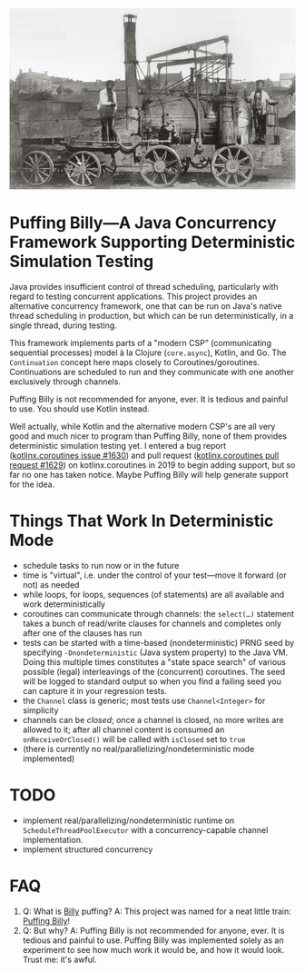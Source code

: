 ![Steam locomotive Puffing Billy shortly before it was handed over to the museum in 1862; public domain image from Wikipedia](documentation/images/puffing-billy.jpg)

# Puffing Billy&mdash;A Java Concurrency Framework Supporting Deterministic Simulation Testing

Java provides insufficient control of thread scheduling, particularly with regard to testing concurrent applications. This project provides an alternative concurrency framework, one that can be run on Java's native thread scheduling in production, but which can be run deterministically, in a single thread, during testing.

This framework implements parts of a "modern CSP" (communicating sequential processes) model à la Clojure (`core.async`), Kotlin, and Go. The `Continuation` concept here maps closely to Coroutines/goroutines. Continuations are scheduled to run and they communicate with one another exclusively through channels.

Puffing Billy is not recommended for anyone, ever. It is tedious and painful to use. You should use Kotlin instead.

Well actually, while Kotlin and the alternative modern CSP's are all very good and much nicer to program than Puffing Billy, none of them provides deterministic simulation testing yet. I entered a bug report ([kotlinx.coroutines issue #1630](https://github.com/Kotlin/kotlinx.coroutines/issues/1630)) and pull request ([kotlinx.coroutines pull request #1629](https://github.com/Kotlin/kotlinx.coroutines/pull/1629)) on kotlinx.coroutines in 2019 to begin adding support, but so far no one has taken notice. Maybe Puffing Billy will help generate support for the idea.

# Things That Work In Deterministic Mode
* schedule tasks to run now or in the future
* time is "virtual", i.e. under the control of your test&mdash;move it forward (or not) as needed
* while loops, for loops, sequences (of statements) are all available and work deterministically
* coroutines can communicate through channels: the `select(…)` statement takes a bunch of read/write clauses for channels and completes only after one of the clauses has run
* tests can be started with a time-based (nondeterministic) PRNG seed by specifying `-Dnondeterministic` (Java system property) to the Java VM. Doing this multiple times constitutes a "state space search" of various possible (legal) interleavings of the (concurrent) coroutines. The seed will be logged to standard output so when you find a failing seed you can capture it in your regression tests.
* the `Channel` class is generic; most tests use `Channel<Integer>` for simplicity
* channels can be _closed_; once a channel is closed, no more writes are allowed to it; after all channel content is consumed an `onReceiveOrClosed()` will be called with `isClosed` set to `true`
* (there is currently no real/parallelizing/nondeterministic mode implemented)

# TODO
* implement real/parallelizing/nondeterministic runtime on `ScheduleThreadPoolExecutor` with a concurrency-capable channel implementation.
* implement structured concurrency

# FAQ

1. Q: What is [Billy](https://github.com/Bill/) puffing? A: This project was named for a neat little train: [Puffing Billy](https://en.wikipedia.org/wiki/Puffing_Billy_(locomotive))!
2. Q: But why? A: Puffing Billy is not recommended for anyone, ever. It is tedious and painful to use. Puffing Billy was implemented solely as an experiment to see how much work it would be, and how it would look. Trust me: it's awful.